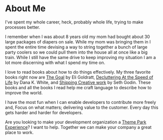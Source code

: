 # About Me

I've spent my whole career, heck, probably whole life, trying to make processes
better.

I remember when I was about 8 years old my mom had bought about 30 large
packages of diapers on sale. While my mom was bringing them in I spent the
entire time devising a way to string together a bunch of large party coolers so
we could pull them into the house all at once like a big train. While I still
have the same drive to keep improving my situation I am a lot more discerning
with what I spend my time on.

I love to read books about how to do things effectively. My three favorite books
right now are [The Goal](/books-i-love#the-goal) by Eli Goldratt,
[Decluttering At the Speed of Life](/books-i-love#decluttering-at-the-speed-of-life)
by Dana K. White, and
[Shipping Creative work](/books-i-love#grit-the-power-of-passion-and-perserverance)
by Seth Godin. These books and all the books I read help me craft language to
describe how to improve the world.

I have the most fun when I can enable developers to contribute more freely and,
Focus on what matters; delivering value to the customer. Every day this gets
harder and harder for developers.

Are you looking to make your development organization a
[Theme Park Experience](/notes/theme-park-experience)? I want to help. Together
we can make your company a great place to work.

